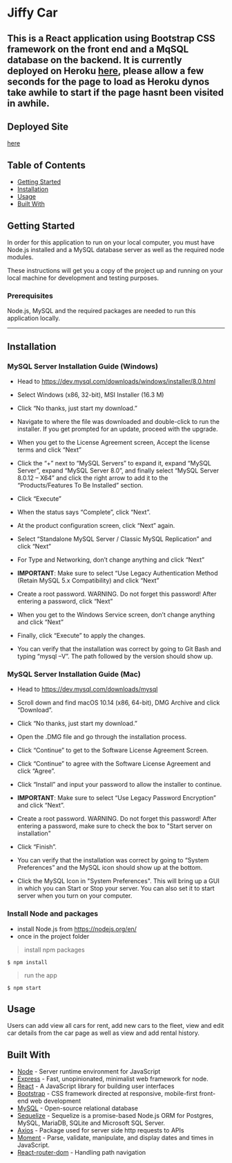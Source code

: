 # Jiffy Car

## This is a React application using Bootstrap CSS framework on the front end and a MqSQL database on the backend. It is currently deployed on Heroku [here](https://jiffycar.herokuapp.com/), please allow a few seconds for the page to load as Heroku dynos take awhile to start if the page hasnt been visited in awhile.

## Deployed Site

[here](https://jiffycar.herokuapp.com/)

## Table of Contents

- [Getting Started](#getting-started)
- [Installation](#installation)
- [Usage](#usage)
- [Built With](#built-with)

## Getting Started

In order for this application to run on your local computer, you must have Node.js installed and a MySQL database server as well as the required node modules.

These instructions will get you a copy of the project up and running on your local machine for development and testing purposes.

### Prerequisites

Node.js, MySQL and the required packages are needed to run this application locally.

---

## Installation

### MySQL Server Installation Guide (Windows)

- Head to <https://dev.mysql.com/downloads/windows/installer/8.0.html>

- Select Windows (x86, 32-bit), MSI Installer (16.3 M)

- Click “No thanks, just start my download.”

- Navigate to where the file was downloaded and double-click to run the installer. If you get prompted for an update, proceed with the upgrade.

- When you get to the License Agreement screen, Accept the license terms and click “Next”

- Click the “+” next to “MySQL Servers” to expand it, expand “MySQL Server”, expand “MySQL Server 8.0”, and finally select “MySQL Server 8.0.12 – X64” and click the right arrow to add it to the “Products/Features To Be Installed” section.

- Click “Execute”

- When the status says “Complete”, click “Next”.

- At the product configuration screen, click “Next” again.

- Select “Standalone MySQL Server / Classic MySQL Replication” and click “Next”

- For Type and Networking, don’t change anything and click “Next”

- **IMPORTANT**: Make sure to select “Use Legacy Authentication Method (Retain MySQL 5.x Compatibility) and click “Next”

- Create a root password. WARNING. Do not forget this password! After entering a password, click “Next”

- When you get to the Windows Service screen, don’t change anything and click “Next”

- Finally, click “Execute” to apply the changes.

- You can verify that the installation was correct by going to Git Bash and typing “mysql –V”. The path followed by the version should show up.

### MySQL Server Installation Guide (Mac)

- Head to <https://dev.mysql.com/downloads/mysql>

- Scroll down and find macOS 10.14 (x86, 64-bit), DMG Archive and click “Download”.

- Click “No thanks, just start my download.”

- Open the .DMG file and go through the installation process.

- Click “Continue” to get to the Software License Agreement Screen.

- Click “Continue” to agree with the Software License Agreement and click “Agree”.

- Click “Install” and input your password to allow the installer to continue.

- **IMPORTANT**: Make sure to select “Use Legacy Password Encryption” and click “Next”.

- Create a root password. WARNING. Do not forget this password! After entering a password, make sure to check the box to "Start server on installation"

- Click “Finish”.

- You can verify that the installation was correct by going to “System Preferences” and the MySQL icon should show up at the bottom.

- Click the MySQL Icon in "System Preferences". This will bring up a GUI in which you can Start or Stop your server. You can also set it to start server when you turn on your computer.

### Install Node and packages

- install Node.js from <https://nodejs.org/en/>
- once in the project folder

> install npm packages

```shell
$ npm install
```

> run the app

```shell
$ npm start
```

## Usage

Users can add view all cars for rent, add new cars to the fleet, view and edit car details from the car page as well as view and add rental history.

## Built With

- [Node](https://nodejs.org/en/) - Server runtime environment for JavaScript
- [Express](https://www.npmjs.com/package/express) - Fast, unopinionated, minimalist web framework for node.
- [React](https://reactjs.org/) - A JavaScript library for building user interfaces
- [Bootstrap](https://getbootstrap.com/) - CSS framework directed at responsive, mobile-first front-end web development
- [MySQL](https://www.mysql.com/products/community/) - Open-source relational database
- [Sequelize](https://www.npmjs.com/package/sequelize) - Sequelize is a promise-based Node.js ORM for Postgres, MySQL, MariaDB, SQLite and Microsoft SQL Server.
- [Axios](https://www.npmjs.com/package/axios) - Package used for server side http requests to APIs
- [Moment](https://momentjs.com/) - Parse, validate, manipulate, and display dates and times in JavaScript.
- [React-router-dom](https://www.npmjs.com/package/react-router-dom) - Handling path navigation
